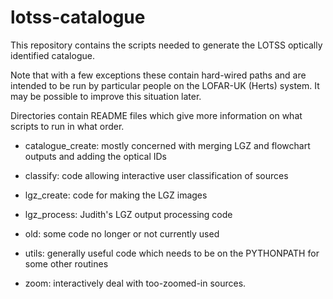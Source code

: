 # lotss-catalogue

This repository contains the scripts needed to generate the LOTSS
optically identified catalogue.

Note that with a few exceptions these contain hard-wired paths and are intended to be run by particular people on the LOFAR-UK (Herts) system. It may be possible to improve this situation later.

Directories contain README files which give more information on what scripts to run in what order.

* catalogue_create: mostly concerned with merging LGZ and flowchart outputs and adding the optical IDs

* classify: code allowing interactive user classification of sources

* lgz_create: code for making the LGZ images

* lgz_process: Judith's LGZ output processing code

* old: some code no longer or not currently used

* utils: generally useful code which needs to be on the PYTHONPATH for some other routines

* zoom: interactively deal with too-zoomed-in sources.
